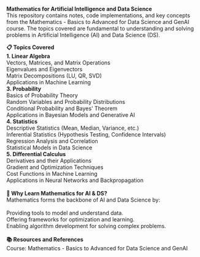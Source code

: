 **Mathematics for Artificial Intelligence and Data Science**<br>
This repository contains notes, code implementations, and key concepts from the Mathematics - Basics to Advanced for Data Science and GenAI course. The topics covered are fundamental to understanding and solving problems in Artificial Intelligence (AI) and Data Science (DS).

**📋 Topics Covered**<br>
**1. Linear Algebra**<br>
Vectors, Matrices, and Matrix Operations<br>
Eigenvalues and Eigenvectors<br>
Matrix Decompositions (LU, QR, SVD)<br>
Applications in Machine Learning<br>
**3. Probability**<br>
Basics of Probability Theory<br>
Random Variables and Probability Distributions<br>
Conditional Probability and Bayes' Theorem<br>
Applications in Bayesian Models and Generative AI<br>
**4. Statistics**<br>
Descriptive Statistics (Mean, Median, Variance, etc.)<br>
Inferential Statistics (Hypothesis Testing, Confidence Intervals)<br>
Regression Analysis and Correlation<br>
Statistical Models in Data Science<br>
**5. Differential Calculus**<br>
Derivatives and their Applications<br>
Gradient and Optimization Techniques<br>
Cost Functions in Machine Learning<br>
Applications in Neural Networks and Backpropagation<br>
<br>
**🧠 Why Learn Mathematics for AI & DS?**<br>
Mathematics forms the backbone of AI and Data Science by:<br>
<br>
Providing tools to model and understand data.<br>
Offering frameworks for optimization and learning.<br>
Enabling algorithm development for solving complex problems.<br>
<br>
**📚 Resources and References**<br>
Course: Mathematics - Basics to Advanced for Data Science and GenAI
